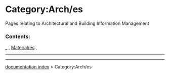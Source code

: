 # Category:Arch/es
Pages relating to Architectural and Building Information Management

### Contents:

_ , [Material/es](Material/es.md) ,

_ _ _

---
[documentation index](../README.md) > Category:Arch/es
